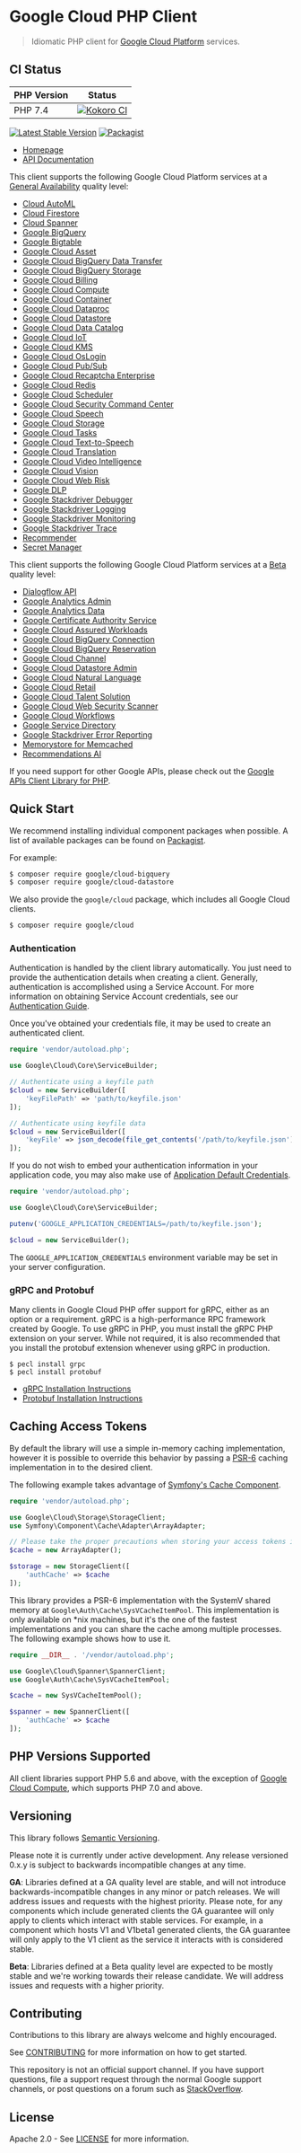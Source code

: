 # Google Cloud PHP Client
> Idiomatic PHP client for [Google Cloud Platform](https://cloud.google.com/) services.

## CI Status

PHP Version  | Status
------------ | ------
PHP 7.4 | [![Kokoro CI](https://storage.googleapis.com/cloud-devrel-public/php/badges/google-cloud-php/php74.svg)](https://storage.googleapis.com/cloud-devrel-public/php/badges/google-cloud-php/php74.html)

[![Latest Stable Version](https://poser.pugx.org/google/cloud/v/stable)](https://packagist.org/packages/google/cloud) [![Packagist](https://img.shields.io/packagist/dm/google/cloud.svg)](https://packagist.org/packages/google/cloud)

* [Homepage](http://googleapis.github.io/google-cloud-php)
* [API Documentation](https://googleapis.github.io/google-cloud-php/#/docs/google-cloud/latest/servicebuilder)

This client supports the following Google Cloud Platform services at a [General Availability](#versioning) quality level:
* [Cloud AutoML](AutoMl)
* [Cloud Firestore](Firestore)
* [Cloud Spanner](Spanner)
* [Google BigQuery](BigQuery)
* [Google Bigtable](Bigtable)
* [Google Cloud Asset](Asset)
* [Google Cloud BigQuery Data Transfer](BigQueryDataTransfer)
* [Google Cloud BigQuery Storage](BigQueryStorage)
* [Google Cloud Billing](Billing)
* [Google Cloud Compute](Compute)
* [Google Cloud Container](Container)
* [Google Cloud Dataproc](Dataproc)
* [Google Cloud Datastore](Datastore)
* [Google Cloud Data Catalog](DataCatalog)
* [Google Cloud IoT](Iot)
* [Google Cloud KMS](Kms)
* [Google Cloud OsLogin](OsLogin)
* [Google Cloud Pub/Sub](PubSub)
* [Google Cloud Recaptcha Enterprise](RecaptchaEnterprise)
* [Google Cloud Redis](Redis)
* [Google Cloud Scheduler](Scheduler)
* [Google Cloud Security Command Center](SecurityCenter)
* [Google Cloud Speech](Speech)
* [Google Cloud Storage](Storage)
* [Google Cloud Tasks](Tasks)
* [Google Cloud Text-to-Speech](TextToSpeech)
* [Google Cloud Translation](Translate)
* [Google Cloud Video Intelligence](VideoIntelligence)
* [Google Cloud Vision](Vision)
* [Google Cloud Web Risk](WebRisk)
* [Google DLP](Dlp)
* [Google Stackdriver Debugger](Debugger)
* [Google Stackdriver Logging](Logging)
* [Google Stackdriver Monitoring](Monitoring)
* [Google Stackdriver Trace](Trace)
* [Recommender](Recommender)
* [Secret Manager](SecretManager)

This client supports the following Google Cloud Platform services at a [Beta](#versioning) quality level:

* [Dialogflow API](Dialogflow)
* [Google Analytics Admin](AnalyticsAdmin)
* [Google Analytics Data](AnalyticsData)
* [Google Certificate Authority Service](SecurityPrivateCa)
* [Google Cloud Assured Workloads](AssuredWorkloads)
* [Google Cloud BigQuery Connection](BigQueryConnection)
* [Google Cloud BigQuery Reservation](BigQueryReservation)
* [Google Cloud Channel](Channel)
* [Google Cloud Datastore Admin](DatastoreAdmin)
* [Google Cloud Natural Language](Language)
* [Google Cloud Retail](Retail)
* [Google Cloud Talent Solution](Talent)
* [Google Cloud Web Security Scanner](WebSecurityScanner)
* [Google Cloud Workflows](Workflows)
* [Google Service Directory](ServiceDirectory)
* [Google Stackdriver Error Reporting](ErrorReporting)
* [Memorystore for Memcached](Memcache)
* [Recommendations AI](RecommendationEngine)

If you need support for other Google APIs, please check out the [Google APIs Client Library for PHP](https://github.com/google/google-api-php-client).

## Quick Start

We recommend installing individual component packages when possible. A list of available packages can be found on [Packagist](https://packagist.org/search/?q=google%2Fcloud-).

For example:

```sh
$ composer require google/cloud-bigquery
$ composer require google/cloud-datastore
```

We also provide the `google/cloud` package, which includes all Google Cloud clients.

```sh
$ composer require google/cloud
```

### Authentication

Authentication is handled by the client library automatically. You just need to provide the authentication details when creating a client. Generally, authentication is accomplished using a Service Account. For more information on obtaining Service Account credentials, see our [Authentication Guide](https://cloud.google.com/docs/authentication/production#manually).

Once you've obtained your credentials file, it may be used to create an authenticated client.

```php
require 'vendor/autoload.php';

use Google\Cloud\Core\ServiceBuilder;

// Authenticate using a keyfile path
$cloud = new ServiceBuilder([
    'keyFilePath' => 'path/to/keyfile.json'
]);

// Authenticate using keyfile data
$cloud = new ServiceBuilder([
    'keyFile' => json_decode(file_get_contents('/path/to/keyfile.json'), true)
]);
```

If you do not wish to embed your authentication information in your application code, you may also make use of [Application Default Credentials](https://developers.google.com/identity/protocols/application-default-credentials).

```php
require 'vendor/autoload.php';

use Google\Cloud\Core\ServiceBuilder;

putenv('GOOGLE_APPLICATION_CREDENTIALS=/path/to/keyfile.json');

$cloud = new ServiceBuilder();
```

The `GOOGLE_APPLICATION_CREDENTIALS` environment variable may be set in your server configuration.

### gRPC and Protobuf

Many clients in Google Cloud PHP offer support for gRPC, either as an option or a requirement. gRPC is a high-performance RPC framework created by Google. To use gRPC in PHP, you must install the gRPC PHP extension on your server. While not required, it is also recommended that you install the protobuf extension whenever using gRPC in production.

```
$ pecl install grpc
$ pecl install protobuf
```

* [gRPC Installation Instructions](https://cloud.google.com/php/grpc)
* [Protobuf Installation Instructions](https://cloud.google.com/php/grpc#installing_the_protobuf_runtime_library)

## Caching Access Tokens

By default the library will use a simple in-memory caching implementation, however it is possible to override this behavior by passing a [PSR-6](http://www.php-fig.org/psr/psr-6/) caching implementation in to the desired client.

The following example takes advantage of [Symfony's Cache Component](https://github.com/symfony/cache).

```php
require 'vendor/autoload.php';

use Google\Cloud\Storage\StorageClient;
use Symfony\Component\Cache\Adapter\ArrayAdapter;

// Please take the proper precautions when storing your access tokens in a cache no matter the implementation.
$cache = new ArrayAdapter();

$storage = new StorageClient([
    'authCache' => $cache
]);
```

This library provides a PSR-6 implementation with the SystemV shared memory at `Google\Auth\Cache\SysVCacheItemPool`. This implementation is only available on *nix machines, but it's the one of the fastest implementations and you can share the cache among multiple processes. The following example shows how to use it.

```php
require __DIR__ . '/vendor/autoload.php';

use Google\Cloud\Spanner\SpannerClient;
use Google\Auth\Cache\SysVCacheItemPool;

$cache = new SysVCacheItemPool();

$spanner = new SpannerClient([
    'authCache' => $cache
]);
```

## PHP Versions Supported

All client libraries support PHP 5.6 and above, with the exception of
[Google Cloud Compute](Compute), which supports PHP 7.0 and above.

## Versioning

This library follows [Semantic Versioning](http://semver.org/).

Please note it is currently under active development. Any release versioned
0.x.y is subject to backwards incompatible changes at any time.

**GA**: Libraries defined at a GA quality level are stable, and will not
introduce backwards-incompatible changes in any minor or patch releases. We will
address issues and requests with the highest priority. Please note, for any
components which include generated clients the GA guarantee will only apply to
clients which interact with stable services. For example, in a component which
hosts V1 and V1beta1 generated clients, the GA guarantee will only apply to the
V1 client as the service it interacts with is considered stable.

**Beta**: Libraries defined at a Beta quality level are expected to be mostly
stable and we're working towards their release candidate. We will address issues
and requests with a higher priority.

## Contributing

Contributions to this library are always welcome and highly encouraged.

See [CONTRIBUTING](CONTRIBUTING.md) for more information on how to get started.

This repository is not an official support channel. If you have support questions, 
file a support request through the normal Google support channels, 
or post questions on a forum such as [StackOverflow](http://stackoverflow.com/questions/tagged/google-cloud-platform+php).

## License

Apache 2.0 - See [LICENSE](LICENSE) for more information.
